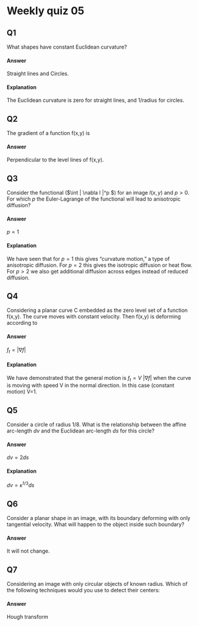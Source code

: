 # Weekly quiz 05

## Q1
What shapes have constant Euclidean curvature?

#### Answer
Straight lines and Circles.

#### Explanation
The Euclidean curvature is zero for straight lines, and 1/radius for circles.

## Q2
The gradient of a function f(x,y) is

#### Answer
Perpendicular to the level lines of f(x,y).

## Q3
Consider the functional ($\int | \nabla I |^p $) for an image $I(x,y)$ and $p > 0$. For which $p$ the Euler-Lagrange of the functional will lead to anisotropic diffusion?

#### Answer
$p=1$

#### Explanation
We have seen that for $p=1$ this gives “curvature motion,” a type of anisotropic diffusion. For $p=2$ this gives the isotropic diffusion or heat flow. For $p>2$ we also get additional diffusion across edges instead of reduced diffusion.

## Q4
Considering a planar curve C embedded as the zero level set of a function f(x,y). The curve moves with constant velocity. Then f(x,y) is deforming according to

#### Answer
$f_t = |\nabla f|$

#### Explanation
We have demonstrated that the general motion is $f_t = V \ |\nabla f|$ when the curve is moving with speed V in the normal direction. In this case (constant motion) V=1.

## Q5   
Consider a circle of radius 1/8. What is the relationship between the affine arc-length $dv$ and the Euclidean arc-length $ds$ for this circle?

#### Answer
$dv = 2ds$

#### Explanation
$dv= \kappa^{1/3}  ds$

## Q6
Consider a planar shape in an image, with its boundary deforming with only tangential velocity. What will happen to the object inside such boundary?

#### Answer
It will not change.

## Q7
Considering an image with only circular objects of known radius. Which of the following techniques would you use to detect their centers:

#### Answer
Hough transform


